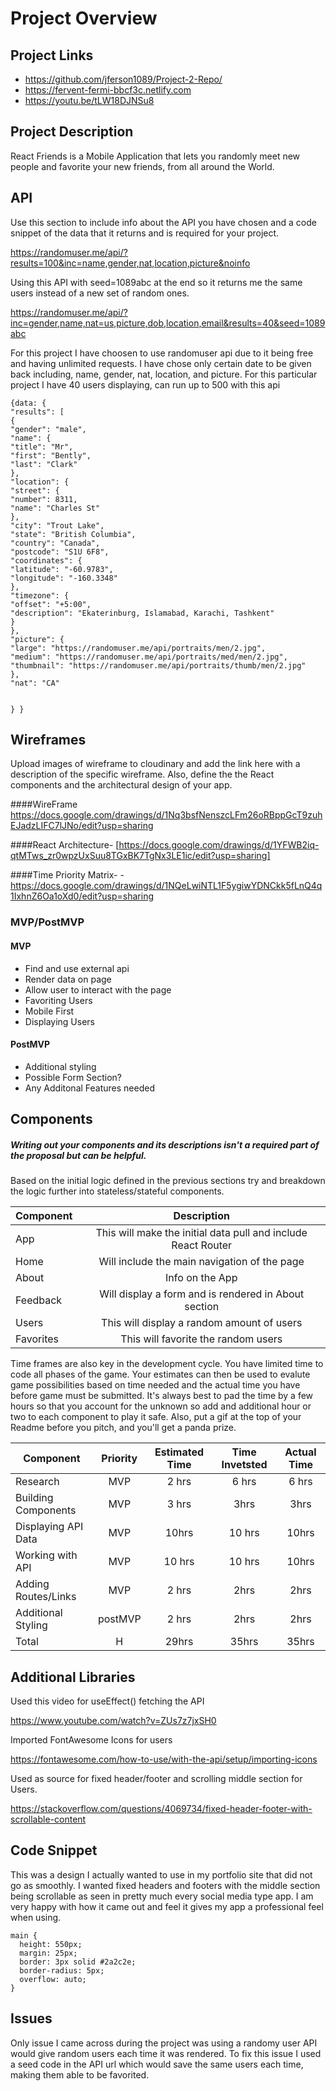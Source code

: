 # Project Overview

## Project Links

- https://github.com/jferson1089/Project-2-Repo/
- https://fervent-fermi-bbcf3c.netlify.com
- https://youtu.be/tLW18DJNSu8

## Project Description

React Friends is a Mobile Application that lets you randomly meet new people and favorite your new friends, from all around the World.

## API

Use this section to include info about the API you have chosen and a code snippet of the data that it returns and is required for your project. 

https://randomuser.me/api/?results=100&inc=name,gender,nat,location,picture&noinfo

Using this API with seed=1089abc at the end so it returns me the same users instead of a new set of random ones.

https://randomuser.me/api/?inc=gender,name,nat=us,picture,dob,location,email&results=40&seed=1089abc

For this project I have choosen to use randomuser api due to it being free and having unlimited requests. I have chose only certain date to be given back including, name, gender, nat, location, and picture. For this particular project I have 40 users displaying, can run up to 500 with this api

```
{data: {
"results": [
{
"gender": "male",
"name": {
"title": "Mr",
"first": "Bently",
"last": "Clark"
},
"location": {
"street": {
"number": 8311,
"name": "Charles St"
},
"city": "Trout Lake",
"state": "British Columbia",
"country": "Canada",
"postcode": "S1U 6F8",
"coordinates": {
"latitude": "-60.9783",
"longitude": "-160.3348"
},
"timezone": {
"offset": "+5:00",
"description": "Ekaterinburg, Islamabad, Karachi, Tashkent"
}
},
"picture": {
"large": "https://randomuser.me/api/portraits/men/2.jpg",
"medium": "https://randomuser.me/api/portraits/med/men/2.jpg",
"thumbnail": "https://randomuser.me/api/portraits/thumb/men/2.jpg"
},
"nat": "CA"


} }
```


## Wireframes

Upload images of wireframe to cloudinary and add the link here with a description of the specific wireframe. Also, define the the React components and the architectural design of your app.

####WireFrame
https://docs.google.com/drawings/d/1Nq3bsfNenszcLFm26oRBppGcT9zuhEJadzLIFC7lJNo/edit?usp=sharing

####React Architecture-
[https://docs.google.com/drawings/d/1YFWB2iq-qtMTws_zr0wpzUxSuu8TGxBK7TgNx3LE1ic/edit?usp=sharing] 

####Time Priority Matrix- 
-https://docs.google.com/drawings/d/1NQeLwiNTL1F5ygiwYDNCkk5fLnQ4q1IxhnZ6Oa1oXd0/edit?usp=sharing


### MVP/PostMVP 

#### MVP 
- Find and use external api 
- Render data on page 
- Allow user to interact with the page
- Favoriting Users
- Mobile First
- Displaying Users

#### PostMVP 

- Additional styling
- Possible Form Section?
- Any Additonal Features needed 

## Components
##### Writing out your components and its descriptions isn't a required part of the proposal but can be helpful.

Based on the initial logic defined in the previous sections try and breakdown the logic further into stateless/stateful components. 

| Component | Description | 
| --- | :---: |  
| App | This will make the initial data pull and include React Router| 
| Home | Will include the main navigation of the page | 
| About | Info on the App | 
|Feedback | Will display a form and is rendered in About section |
| Users| This will display a random amount of users|
| Favorites| This will favorite the random users|


Time frames are also key in the development cycle.  You have limited time to code all phases of the game.  Your estimates can then be used to evalute game possibilities based on time needed and the actual time you have before game must be submitted. It's always best to pad the time by a few hours so that you account for the unknown so add and additional hour or two to each component to play it safe. Also, put a gif at the top of your Readme before you pitch, and you'll get a panda prize.

| Component | Priority | Estimated Time | Time Invetsted | Actual Time |
| --- | :---: |  :---: | :---: | :---: |
| Research | MVP| 2 hrs | 6 hrs | 6 hrs|
| Building Components | MVP | 3 hrs | 3hrs	| 3hrs	|
| Displaying API Data | MVP | 10hrs| 10 hrs | 10hrs |
| Working with API | MVP | 10 hrs| 10 hrs | 10hrs |
| Adding Routes/Links | MVP | 2 hrs | 2hrs | 2hrs	|
|Additional Styling | postMVP | 2 hrs | 2hrs	| 2hrs|
| Total | H | 29hrs| 35hrs | 35hrs|

## Additional Libraries

Used this video for useEffect() fetching the API

https://www.youtube.com/watch?v=ZUs7z7jxSH0

Imported FontAwesome Icons for users

https://fontawesome.com/how-to-use/with-the-api/setup/importing-icons

Used as source for fixed header/footer and scrolling middle section for Users.

https://stackoverflow.com/questions/4069734/fixed-header-footer-with-scrollable-content

## Code Snippet

This was a design I actually wanted to use in my portfolio site that did not go as smoothly. I wanted fixed headers and footers with the middle section being scrollable as seen in pretty much every social media type app. I am very happy with how it came out and feel it gives my app a professional feel when using. 

```
main {
  height: 550px;
  margin: 25px;
  border: 3px solid #2a2c2e;
  border-radius: 5px;
  overflow: auto;
}
```

## Issues
Only issue I came across during the project was using a randomy user API would give random users each time it was rendered. To fix this issue I used a seed code in the API url which would save the same users each time, making them able to be favorited.
